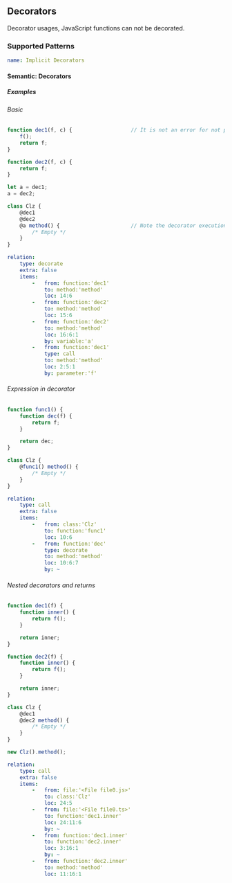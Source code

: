 ## Decorators

Decorator usages, JavaScript functions can not be decorated.

### Supported Patterns

```yaml
name: Implicit Decorators
```

<!--pycg:decorators/nested unsupported-->

#### Semantic: Decorators

##### Examples

###### Basic

<!--pycg:decorators/call-->
<!--pycg:decorators/param_call-->
<!--pycg:decorators/assigned-->

```js
function dec1(f, c) {                   // It is not an error for not providing two parameters
    f();
    return f;
}

function dec2(f, c) {
    return f;
}

let a = dec1;
a = dec2;

class Clz {
    @dec1
    @dec2
    @a method() {                       // Note the decorator execution order: a -> dec2 -> dec1 (-> method)
        /* Empty */
    }
}
```

```yaml
relation:
    type: decorate
    extra: false
    items:
        -   from: function:'dec1'
            to: method:'method'
            loc: 14:6
        -   from: function:'dec2'
            to: method:'method'
            loc: 15:6
        -   from: function:'dec2'
            to: method:'method'
            loc: 16:6:1
            by: variable:'a'
        -   from: function:'dec1'
            type: call
            to: method:'method'
            loc: 2:5:1
            by: parameter:'f'
```

###### Expression in decorator

<!--pycg:decorators/return-->

```js
function func1() {
    function dec(f) {
        return f;
    }

    return dec;
}

class Clz {
    @func1() method() {
        /* Empty */
    }
}
```

```yaml
relation:
    type: call
    extra: false
    items:
        -   from: class:'Clz'
            to: function:'func1'
            loc: 10:6
        -   from: function:'dec'
            type: decorate
            to: method:'method'
            loc: 10:6:7
            by: ~
```

###### Nested decorators and returns

<!--pycg:decorators/nested_decorators-->
<!--pycg:decorators/return_different_func-->

```js
function dec1(f) {
    function inner() {
        return f();
    }

    return inner;
}

function dec2(f) {
    function inner() {
        return f();
    }

    return inner;
}

class Clz {
    @dec1
    @dec2 method() {
        /* Empty */
    }
}

new Clz().method();
```

```yaml
relation:
    type: call
    extra: false
    items:
        -   from: file:'<File file0.js>'
            to: class:'Clz'
            loc: 24:5
        -   from: file:'<File file0.ts>'
            to: function:'dec1.inner'
            loc: 24:11:6
            by: ~
        -   from: function:'dec1.inner'
            to: function:'dec2.inner'
            loc: 3:16:1
            by: ~
        -   from: function:'dec2.inner'
            to: method:'method'
            loc: 11:16:1
```
